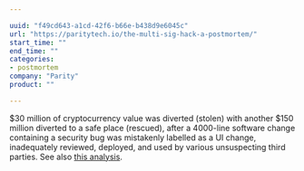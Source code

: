 ```yaml
---

uuid: "f49cd643-a1cd-42f6-b66e-b438d9e6045c"
url: "https://paritytech.io/the-multi-sig-hack-a-postmortem/"
start_time: ""
end_time: ""
categories:
- postmortem
company: "Parity"
product: ""

---
```


$30 million of cryptocurrency value was diverted (stolen) with another $150 million diverted to a safe place (rescued), after a 4000-line software change containing a security bug was mistakenly labelled as a UI change, inadequately reviewed, deployed, and used by various unsuspecting third parties. See also [this analysis](http://hackingdistributed.com/2017/07/22/deep-dive-parity-bug/).

